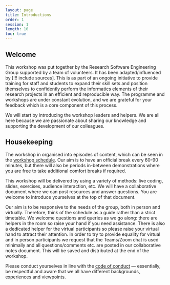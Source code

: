 ```yaml
---
layout: page
title: Introductions
order: 1
session: 1
length: 10
toc: true
---
```


## Welcome

This workshop was put together by the Research Software Engineering Group
supported by a team of volunteers. It has been adapted/influenced by
[!!! include sources]. This is as part of an ongoing
initiative to provide training for staff and students to expand their skill sets
and position themselves to confidently perform the informatics elements of their
research projects in an efficient and reproducible way. The programme and
workshops are under constant evolution, and we are grateful for your feedback
which is a core component of this process.

We will start by introducing the workshop leaders and helpers. We are all here
because we are passionate about sharing our knowledge and supporting the
development of our colleagues.


## Housekeeping

The workshop in organised into episodes of content, which can be seen in the
[workshop schedule](../schedule.html). Our aim is to have an official break
every 60-90 minutes, but there will also be periods in-between demonstrations
where you are free to take additional comfort breaks if required.

This workshop will be delivered by using a variety of methods: live coding,
slides, exercises, audience interaction, etc. We will have a collaborative
document where we can post resources and answer questions.
You are welcome to introduce yourselves at the top of that document.

Our aim is to be responsive to the needs of the group, both in person and
virtually. Therefore, think of the schedule as a guide rather than a strict
timetable. We welcome questions and queries as we go along: there are helpers
in the room so raise your hand if you need assistance. There is also a dedicated
helper for the virtual participants so please raise your virtual hand to
attract their attention. In order to try to provide equality for virtual and in
person participants we request that the Teams/Zoom chat is used minimally and
all questions/comments etc. are posted in our collaborative notes document.
This will be saved and distributed at the end of the workshop.  

Please conduct yourselves in line with the [code of conduct](../code.html) —
essentially, be respectful and aware that we all have different backgrounds,
experiences and viewpoints.
